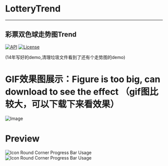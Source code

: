 # LotteryTrend
___
彩票双色球走势图Trend 
-------------------------
<p>
  <a target="_blank" href="https://developer.android.com/reference/android/os/Build.VERSION_CODES.html#DONUT"><img src="https://img.shields.io/badge/API-14%2B-blue.svg?style=flat" alt="API" /></a>
  <a target="_blank" href="LICENSE.txt"><img src="http://img.shields.io/:license-apache-blue.svg" alt="License" /></a>
</p>
(14年写好的demo,清理垃圾文件看到了还有个走势图的demo)

GIF效果图展示：Figure is too big, can download to see the effect
（gif图比较大，可以下载下来看效果）
=====================
![Image](https://github.com/TheMelody/LotteryTrend/blob/master/LotteryChart_pic2.gif
)

Preview
======================
![Icon Round Corner Progress Bar Usage](https://github.com/TheMelody/LotteryTrend/blob/master/Screenshot_20160909-130519.png
)
![Icon Round Corner Progress Bar Usage](https://github.com/TheMelody/LotteryTrend/blob/master/Screenshot_20160909-130533.png
)

